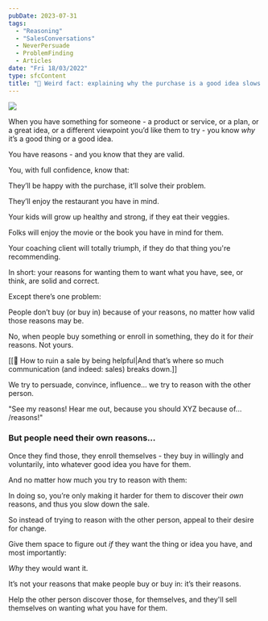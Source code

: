 ```yaml
---
pubDate: 2023-07-31
tags:
  - "Reasoning"
  - "SalesConversations"
  - NeverPersuade
  - ProblemFinding
  - Articles
date: "Fri 18/03/2022"
type: sfcContent
title: "📄 Weird fact: explaining why the purchase is a good idea slows down the sale"
---
```


![](Media/SalesFlowCoach.app_Explaining-why-the-purchase-is-a-good-idea-slows-down-the-sale_MartinStellar.jpg)

When you have something for someone - a product or service, or a plan, or a great idea, or a different viewpoint you’d like them to try - you know *why* it’s a good thing or a good idea.

You have reasons - and you know that they are valid.

You, with full confidence, know that:

They’ll be happy with the purchase, it’ll solve their problem.

They’ll enjoy the restaurant you have in mind.

Your kids will grow up healthy and strong, if they eat their veggies.

Folks will enjoy the movie or the book you have in mind for them.

Your coaching client will totally triumph, if they do that thing you're recommending.

In short: your reasons for wanting them to want what you have, see, or think, are solid and correct.

Except there’s one problem:

People don’t buy (or buy in) because of your reasons, no matter how valid those reasons may be.

No, when people buy something or enroll in something, they do it for *their* reasons. Not yours.

[[📄 How to ruin a sale by being helpful|And that’s where so much communication (and indeed: sales) breaks down.]]

We try to persuade, convince, influence… we try to reason with the other person.

"See my reasons! Hear me out, because you should XYZ because of... /reasons!"

### But people need their own reasons… 

Once they find those, they enroll themselves - they buy in willingly and voluntarily, into whatever good idea you have for them.

And no matter how much you try to reason with them:

In doing so, you’re only making it harder for them to discover their *own* reasons, and thus you slow down the sale.

So instead of trying to reason with the other person, appeal to their desire for change.

Give them space to figure out *if* they want the thing or idea you have, and most importantly:

*Why* they would want it.

It’s not your reasons that make people buy or buy in: it’s their reasons.

Help the other person discover those, for themselves, and they'll sell themselves on wanting what you have for them.





